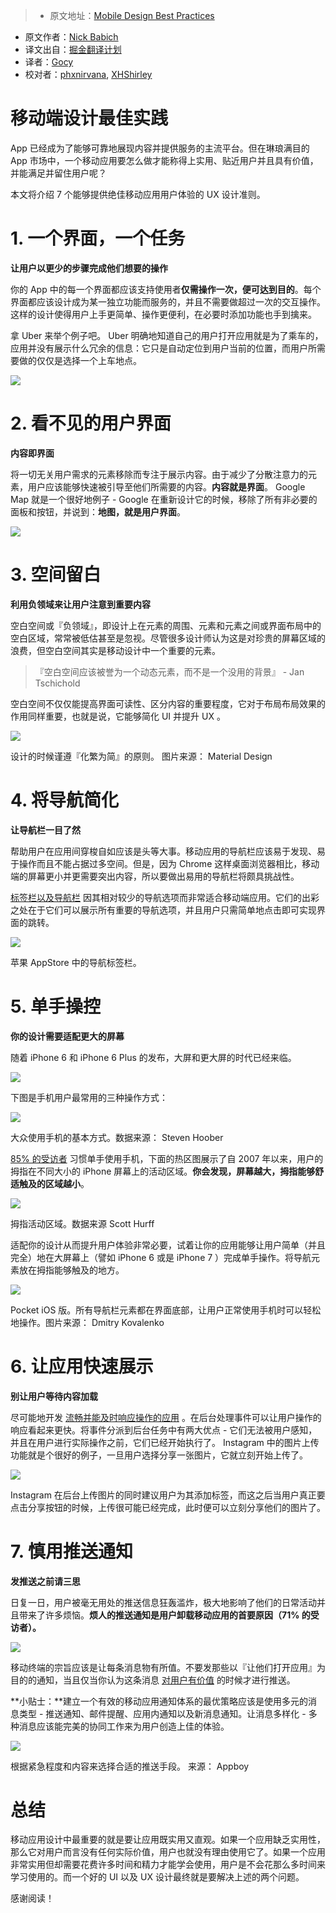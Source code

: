 > * 原文地址：[Mobile Design Best Practices](http://babich.biz/mobile-design-best-practices/)
* 原文作者：[Nick Babich](http://babich.biz/about/)
* 译文出自：[掘金翻译计划](https://github.com/xitu/gold-miner)
* 译者：[Gocy](https://github.com/Gocy015)
* 校对者：[phxnirvana](https://github.com/phxnirvana), [XHShirley](https://github.com/XHShirley)
 
# 移动端设计最佳实践

App 已经成为了能够可靠地展现内容并提供服务的主流平台。但在琳琅满目的  App 市场中，一个移动应用要怎么做才能称得上实用、贴近用户并且具有价值，并能满足并留住用户呢？

本文将介绍 7 个能够提供绝佳移动应用用户体验的 UX 设计准则。


 
# 1\. 一个界面，一个任务

**让用户以更少的步骤完成他们想要的操作**

你的 App 中的每一个界面都应该支持使用者**仅需操作一次，便可达到目的**。每个界面都应该设计成为某一独立功能而服务的，并且不需要做超过一次的交互操作。这样的设计使得用户上手更简单、操作更便利，在必要时添加功能也手到擒来。 

拿 Uber 来举个例子吧。 Uber 明确地知道自己的用户打开应用就是为了乘车的，应用并没有展示什么冗余的信息：它只是自动定位到用户当前的位置，而用户所需要做的仅仅是选择一个上车地点。

![](http://babich.biz//content/images/2016/11/1.png) 



# 2\. 看不见的用户界面
 
**内容即界面**

将一切无关用户需求的元素移除而专注于展示内容。由于减少了分散注意力的元素，用户应该能够快速被引导至他们所需要的内容。**内容就是界面**。 Google Map 就是一个很好地例子 - Google 在重新设计它的时候，移除了所有非必要的面板和按钮，并说到：**地图，就是用户界面**。

![](http://babich.biz//content/images/2016/11/2.png)


 
# 3\. 空间留白

**利用负领域来让用户注意到重要内容**

空白空间或『负领域』，即设计上在元素的周围、元素和元素之间或界面布局中的空白区域，常常被低估甚至是忽视。尽管很多设计师认为这是对珍贵的屏幕区域的浪费，但空白空间其实是移动设计中一个重要的元素。

> 『空白空间应该被誉为一个动态元素，而不是一个没用的背景』 - Jan Tschichold

空白空间不仅仅能提高界面可读性、区分内容的重要程度，它对于布局布局效果的作用同样重要，也就是说，它能够简化 UI 并提升 UX 。

![](http://babich.biz//content/images/2016/11/3.png)

设计的时候谨遵『化繁为简』的原则。 图片来源： Material Design




# 4\. 将导航简化

**让导航栏一目了然** 

帮助用户在应用间穿梭自如应该是头等大事。移动应用的导航栏应该易于发现、易于操作而且不能占据过多空间。但是，因为 Chrome 这样桌面浏览器相比，移动端的屏幕更小并更需要突出内容，所以要做出易用的导航栏将颇具挑战性。

[标签栏以及导航栏](https://www.smashingmagazine.com/2016/11/the-golden-rules-of-mobile-navigation-design/) 因其相对较少的导航选项而非常适合移动端应用。它们的出彩之处在于它们可以展示所有重要的导航选项，并且用户只需简单地点击即可实现界面的跳转。

![](http://babich.biz//content/images/2016/11/4.png)

苹果 AppStore 中的导航标签栏。



 
# 5\. 单手操控 

**你的设计需要适配更大的屏幕** 

随着 iPhone 6 和 iPhone 6 Plus 的发布，大屏和更大屏的时代已经来临。

![](http://babich.biz//content/images/2016/11/5.png) 

下图是手机用户最常用的三种操作方式：

![](http://babich.biz//content/images/2016/11/6.png)

大众使用手机的基本方式。数据来源： Steven Hoober


[85% 的受访者](http://www.uxmatters.com/mt/archives/2013/02/how-do-users-really-hold-mobile-devices.php) 习惯单手使用手机，下面的热区图展示了自 2007 年以来，用户的拇指在不同大小的 iPhone 屏幕上的活动区域。**你会发现，屏幕越大，拇指能够舒适触及的区域越小**。

 ![](http://babich.biz//content/images/2016/11/7.png)
 
拇指活动区域。数据来源 Scott Hurff

适配你的设计从而提升用户体验非常必要，试着让你的应用能够让用户简单（并且完全）地在大屏幕上（譬如 iPhone 6 或是 iPhone 7 ）完成单手操作。将导航元素放在拇指能够触及的地方。

![](http://babich.biz//content/images/2016/11/8.png)

Pocket iOS 版。所有导航栏元素都在界面底部，让用户正常使用手机时可以轻松地操作。图片来源： Dmitry Kovalenko




# 6\. 让应用快速展示 

**别让用户等待内容加载**  

尽可能地开发 [流畅并能及时响应操作的应用](http://babich.biz/how-to-make-users-think-your-app-loads-faster/) 。在后台处理事件可以让用户操作的响应看起来更快。将事件分派到后台任务中有两大优点 - 它们无法被用户感知，并且在用户进行实际操作之前，它们已经开始执行了。 Instagram 中的图片上传功能就是个很好的例子，一旦用户选择分享一张图片，它就立刻开始上传了。

![](http://babich.biz//content/images/2016/11/9.png)

Instagram 在后台上传图片的同时建议用户为其添加标签，而这之后当用户真正要点击分享按钮的时候，上传很可能已经完成，此时便可以立刻分享他们的图片了。


 

# 7\. 慎用推送通知

**发推送之前请三思**  

日复一日，用户被毫无用处的推送信息狂轰滥炸，极大地影响了他们的日常活动并且带来了许多烦恼。**烦人的推送通知是用户卸载移动应用的首要原因（71% 的受访者）。**

![](http://babich.biz//content/images/2016/11/10.png)

移动终端的宗旨应该是让每条消息物有所值。不要发那些以『让他们打开应用』为目的的通知，当且仅当你认为这条消息 [对用户有价值](http://babich.biz/how-to-create-mobile-notifications-that-users-actually-want/) 的时候才进行推送。

**小贴士：**建立一个有效的移动应用通知体系的最优策略应该是使用多元的消息类型 - 推送通知、邮件提醒、应用内通知以及新消息通知。让消息多样化 - 多种消息应该能完美的协同工作来为用户创造上佳的体验。

![](http://babich.biz//content/images/2016/11/11.jpeg)
 

根据紧急程度和内容来选择合适的推送手段。 来源： Appboy




# 总结

移动应用设计中最重要的就是要让应用既实用又直观。如果一个应用缺乏实用性，那么它对用户而言没有任何实际价值，用户也就没有理由使用它了。如果一个应用非常实用但却需要花费许多时间和精力才能学会使用，用户是不会花那么多时间来学习使用的。而一个好的 UI 以及 UX 设计最终就是要解决上述的两个问题。

感谢阅读！
	